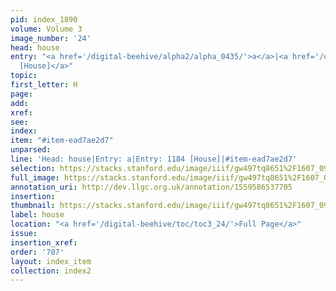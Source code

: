 ```yaml
---
pid: index_1890
volume: Volume 3
image_number: '24'
head: house
entry: "<a href='/digital-beehive/alpha2/alpha_0435/'>a</a>|<a href='/digital-beehive/toc/toc2_230/'>1184
  [House]</a>"
topic: 
first_letter: H
page: 
add: 
xref: 
see: 
index: 
item: "#item-ead7ae2d7"
unparsed: 
line: 'Head: house|Entry: a|Entry: 1184 [House]|#item-ead7ae2d7'
selection: https://stacks.stanford.edu/image/iiif/gw497tq8651%2F1607_0967/1835,879,489,128/full/0/default.jpg
full_image: https://stacks.stanford.edu/image/iiif/gw497tq8651%2F1607_0967/full/full/0/default.jpg
annotation_uri: http://dev.llgc.org.uk/annotation/1559586537705
insertion: 
thumbnail: https://stacks.stanford.edu/image/iiif/gw497tq8651%2F1607_0967/1835,879,489,128/150,/0/default.jpg
label: house
location: "<a href='/digital-beehive/toc/toc3_24/'>Full Page</a>"
issue: 
insertion_xref: 
order: '707'
layout: index_item
collection: index2
---
```

